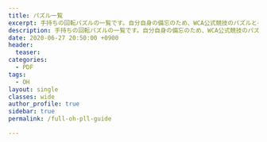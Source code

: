 ```yaml
---
title: パズル一覧
excerpt: 手持ちの回転パズルの一覧です。自分自身の備忘のため、WCA公式競技のパズルとそうでないパズルに分けて記載しています。
description: 手持ちの回転パズルの一覧です。自分自身の備忘のため、WCA公式競技のパズルとそうでないパズルに分けて記載しています。
date: 2020-06-27 20:50:00 +0900
header:
  teaser: 
categories:
  - PDF
tags:
  - OH
layout: single
classes: wide
author_profile: true
sidebar: true
permalink: /full-oh-pll-guide

---
```

